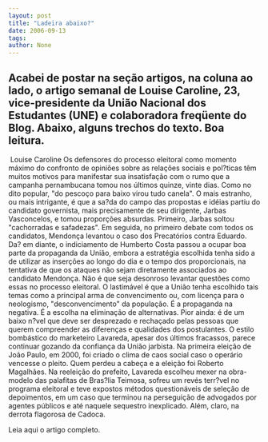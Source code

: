 ```yaml
---
layout: post
title: "Ladeira abaixo?"
date: 2006-09-13
tags: 
author: None
---
```


Acabei de postar na seção artigos, na coluna ao lado, o artigo semanal de Louise Caroline, 23, vice-presidente da União Nacional dos Estudantes (UNE)&nbsp;e colaboradora freqüente do Blog. Abaixo, alguns trechos do texto.
Boa leitura.
--------------------------------






&nbsp;Louise Caroline
Os defensores do processo eleitoral como momento máximo do confronto de opiniões sobre as relações sociais e pol?ticas têm muitos motivos para manifestar sua insatisfação com o rumo que a campanha pernambucana tomou nos últimos quinze, vinte dias.
Como no dito popular, \"do pescoço para baixo virou tudo canela\". O mais estranho, ou mais intrigante, é que a sa?da do campo das propostas e idéias partiu do candidato governista, mais precisamente de seu dirigente, Jarbas Vasconcelos, e tomou proporções absurdas. Primeiro, Jarbas soltou \"cachorradas e safadezas\". Em seguida, no primeiro debate com todos os candidatos, Mendonça levantou o caso dos Precatórios contra Eduardo. Da? em diante, o indiciamento de Humberto Costa passou a ocupar boa parte da propaganda da União, embora a estratégia escolhida tenha sido a de utilizar as inserções ao longo do dia e o tempo dos proporcionais, na tentativa de que os ataques não sejam diretamente associados ao candidato Mendonça.
Não é que seja desonroso levantar questões como essas no processo eleitoral. O lastimável é que a União tenha escolhido tais temas como a principal arma de convencimento ou, com licença para o neologismo, \"desconvencimento\" da população. É a propaganda na negativa. É a escolha na eliminação de alternativas. Pior ainda: é de um baixo n?vel que deve ser desprezado e rechaçado pelas pessoas que querem compreender as diferenças e qualidades dos postulantes. 
O estilo bombástico do marketeiro Lavareda, apesar dos últimos fracassos, parece continuar gozando da confiança da União jarbista. Na primeira eleição de João Paulo, em 2000, foi criado o clima de caos social caso o operário vencesse o pleito. Quem perdeu a cabeça e a eleição foi Roberto Magalhães. Na reeleição do prefeito, Lavareda escolheu mexer na obra-modelo das palafitas de Bras?lia Teimosa, sofreu um revés terr?vel no programa eleitoral e teve expostos métodos questionáveis de seleção de depoimentos, em um caso que terminou na perseguição de advogados por agentes públicos e até naquele sequestro inexplicado. Além, claro, na derrota flagorosa de Cadoca. 

Leia aqui o artigo completo. 